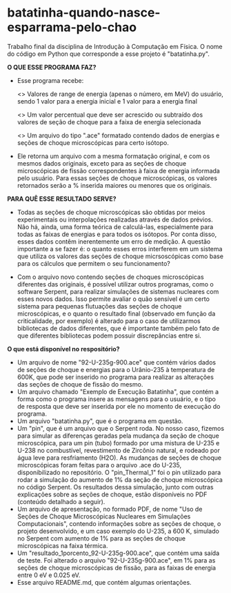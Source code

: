 # batatinha-quando-nasce-esparrama-pelo-chao

Trabalho final da disciplina de Introdução à Computação em Física.
O nome do código em Python que corresponde a esse projeto é "batatinha.py".


**O QUE ESSE PROGRAMA FAZ?**

*   Esse programa recebe:

      <> Valores de range de energia (apenas o número, em MeV) do usuário, sendo 1 valor para a energia inicial e 1 valor para a energia final
      
      <> Um valor percentual que deve ser acrescido ou subtraído dos valores de seção de choque para a faixa de energia selecionada
      
      <> Um arquivo do tipo ".ace" formatado contendo dados de energias e seções de choque microscópicas para certo isótopo.

*   Ele retorna um arquivo com a mesma formatação original, e com os mesmos dados originais, exceto para as seções de choque microscópicas de fissão correspondentes à faixa de energia informada pelo usuário. Para essas seções de choque microscópicas, os valores retornados serão a % inserida maiores ou menores que os originais.


**PARA QUÊ ESSE RESULTADO SERVE?**

*    Todas as seções de choque microscópicas são obtidas por meios experimentais ou interpolações realizadas através de dados prévios. Não há, ainda, uma forma teórica de calculá-las, especialmente para todas as faixas de energias e para todos os isótopos. Por conta disso, esses dados contêm inerentemente um erro de medição. A questão importante a se fazer é: o quanto esses erros interferem em um sistema que utiliza os valores das seções de choque micrsoscópicas como base para os cálculos que permitem o seu funcionamento?

*    Com o arquivo novo contendo seções de choques microscópicas diferentes das originais, é possível utilizar outros programas, como o software Serpent, para realizar simulações de sistemas nucleares com esses novos dados. Isso permite avaliar o quão sensível é um certo sistema para pequenas flutuações das seções de choque microscópicas, e o quanto o resultado final (observado em função da criticalidade, por exemplo) é alterado para o caso de utilizarmos bibliotecas de dados diferentes, que é importante também pelo fato de que diferentes bibliotecas podem possuir discrepâncias entre si.


**O que está disponível no respositório?**

*    Um arquivo de nome "92-U-235g-900.ace" que contém vários dados de seções de choque e energias para o Urânio-235 à temperatura de 600K, que pode ser inserido no programa para realizar as alterações das seções de choque de fissão do mesmo.
*    Um arquivo chamado "Exemplo de Execução Batatinha", que contém a forma como o programa insere as mensagens para o usuário, e o tipo de resposta que deve ser inserida por ele no momento de execução do programa.
*    Um arquivo "batatinha.py", que é o programa em questão.
*    Um "pin", que é um arquivo que o Serpent roda. No nosso caso, fizemos para simular as diferenças geradas pela mudança da seção de choque microscópica, para um pin (tubo) formado por uma mistura de U-235 e U-238 no combustível, revestimento de Zircônio natural, e rodeado por água leve para resfriamento (H2O). As mudanças de seções de choque microscópicas foram feitas para o arquivo .ace do U-235, disponibilizado no repositório. O "pin_Thermal_1" foi o pin utilizado para rodar a simulação do aumento de 1% da seção de choque microscópica no código Serpent. Os resultados dessa simulação, junto com outras explicações sobre as seções de choque, estão disponíveis no PDF (conteúdo detalhado a seguir).
*    Um arquivo de apresentação, no formado PDF, de nome "Uso de Seções de Choque Microscópicas Nucleares em Simulações Computacionais", contendo informações sobre as seções de choque, o projeto desenvolvido, e um caso exemplo do U-235, a 600 K, simulado no Serpent com aumento de 1% para as seções de choque microscópicas na faixa térmica.
*    Um "resultado_1porcento_92-U-235g-900.ace", que contém uma saída de teste. Foi alterado o arquivo "92-U-235g-900.ace", em 1% para as seções de choque microscópicas de fissão, para as faixas de energia entre 0 eV e 0.025 eV.
*    Esse arquivo README.md, que contém algumas orientações.

